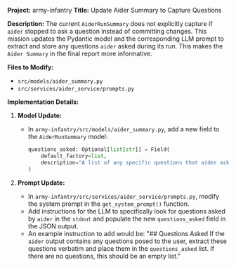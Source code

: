 **Project:** army-infantry
**Title:** Update Aider Summary to Capture Questions

**Description:**
The current `AiderRunSummary` does not explicitly capture if `aider` stopped to ask a question instead of committing changes. This mission updates the Pydantic model and the corresponding LLM prompt to extract and store any questions `aider` asked during its run. This makes the `Aider Summary` in the final report more informative.

**Files to Modify:**
- `src/models/aider_summary.py`
- `src/services/aider_service/prompts.py`

**Implementation Details:**
1.  **Model Update:**
    - In `army-infantry/src/models/aider_summary.py`, add a new field to the `AiderRunSummary` model:
      ```python
      questions_asked: Optional[list[str]] = Field(
          default_factory=list,
          description="A list of any specific questions that aider asked the user before stopping."
      )
      ```

2.  **Prompt Update:**
    - In `army-infantry/src/services/aider_service/prompts.py`, modify the system prompt in the `get_system_prompt()` function.
    - Add instructions for the LLM to specifically look for questions asked by `aider` in the `stdout` and populate the new `questions_asked` field in the JSON output.
    - An example instruction to add would be:
      "## Questions Asked
      If the `aider` output contains any questions posed to the user, extract these questions verbatim and place them in the `questions_asked` list. If there are no questions, this should be an empty list."
